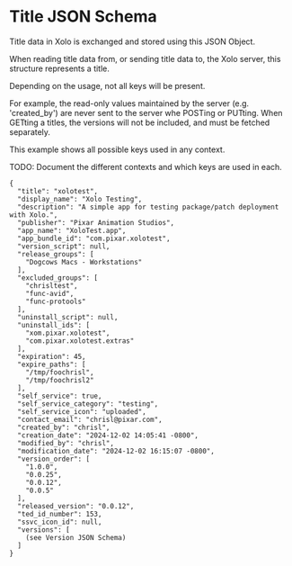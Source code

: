 # Title JSON Schema

Title data in Xolo is exchanged and stored using this JSON Object. 

When reading title data from, or sending title data to, the Xolo server, this structure represents a title.

Depending on the usage, not all keys will be present. 

For example, the read-only values maintained by the server (e.g. 'created_by') are never sent to the server whe POSTing or PUTting. When GETting a titles, the versions will not be included, and must be fetched separately. 

This example shows all possible keys used in any context.

TODO: Document the different contexts and which keys are used in each.

```
{
  "title": "xolotest",
  "display_name": "Xolo Testing",
  "description": "A simple app for testing package/patch deployment with Xolo.",
  "publisher": "Pixar Animation Studios",
  "app_name": "XoloTest.app",
  "app_bundle_id": "com.pixar.xolotest",
  "version_script": null,
  "release_groups": [
    "Dogcows Macs - Workstations"
  ],
  "excluded_groups": [
    "chrisltest",
    "func-avid",
    "func-protools"
  ],
  "uninstall_script": null,
  "uninstall_ids": [
    "xom.pixar.xolotest",
    "com.pixar.xolotest.extras"
  ],
  "expiration": 45,
  "expire_paths": [
    "/tmp/foochrisl",
    "/tmp/foochrisl2"
  ],
  "self_service": true,
  "self_service_category": "testing",
  "self_service_icon": "uploaded",
  "contact_email": "chrisl@pixar.com",
  "created_by": "chrisl",
  "creation_date": "2024-12-02 14:05:41 -0800",
  "modified_by": "chrisl",
  "modification_date": "2024-12-02 16:15:07 -0800",
  "version_order": [
    "1.0.0",
    "0.0.25",
    "0.0.12",
    "0.0.5"
  ],
  "released_version": "0.0.12",
  "ted_id_number": 153,
  "ssvc_icon_id": null,
  "versions": [
    (see Version JSON Schema)
  ]
}
```